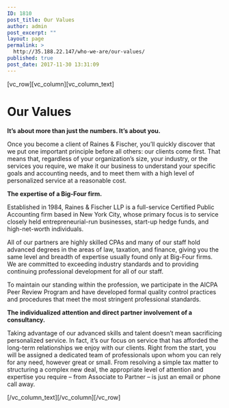 ```yaml
---
ID: 1810
post_title: Our Values
author: admin
post_excerpt: ""
layout: page
permalink: >
  http://35.188.22.147/who-we-are/our-values/
published: true
post_date: 2017-11-30 13:31:09
---
```

[vc_row][vc_column][vc_column_text]
<h1>Our Values</h1>
<p style="font-weight: 400;"><b><strong>It’s about more than just the numbers. It’s about you.</strong></b></p>
<p style="font-weight: 400;">Once you become a client of Raines &amp; Fischer, you’ll quickly discover that we put one important principle before all others: our clients come first. That means that, regardless of your organization’s size, your industry, or the services you require, we make it our business to understand your specific goals and accounting needs, and to meet them with a high level of personalized service at a reasonable cost.</p>
<p style="font-weight: 400;"><b><strong>The expertise of a Big-Four firm.</strong></b></p>
<p style="font-weight: 400;">Established in 1984, Raines &amp; Fischer LLP is a full-service Certified Public Accounting firm based in New York City, whose primary focus is to service closely held entrepreneurial-run businesses, start-up hedge funds, and high-net-worth individuals.</p>
<p style="font-weight: 400;">All of our partners are highly skilled CPAs and many of our staff hold advanced degrees in the areas of law, taxation, and finance, giving you the same level and breadth of expertise usually found only at Big-Four firms. We are committed to exceeding industry standards and to providing continuing professional development for all of our staff.</p>
<p style="font-weight: 400;">To maintain our standing within the profession, we participate in the AICPA Peer Review Program and have developed formal quality control practices and procedures that meet the most stringent professional standards.</p>
<p style="font-weight: 400;"><b><strong>The individualized attention and direct partner involvement of a consultancy.</strong></b></p>
<p style="font-weight: 400;">Taking advantage of our advanced skills and talent doesn’t mean sacrificing personalized service. In fact, it’s our focus on service that has afforded the long-term relationships we enjoy with our clients. Right from the start, you will be assigned a dedicated team of professionals upon whom you can rely for any need, however great or small. From resolving a simple tax matter to structuring a complex new deal, the appropriate level of attention and expertise you require – from Associate to Partner – is just an email or phone call away.</p>
[/vc_column_text][/vc_column][/vc_row]